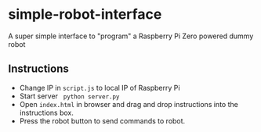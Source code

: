 # simple-robot-interface
A super simple interface to "program" a Raspberry Pi Zero powered dummy robot

## Instructions

* Change IP in `script.js` to local IP of Raspberry Pi
* Start server
``` python server.py```
* Open `index.html` in browser and drag and drop instructions into the instructions box.
* Press the robot button to send commands to robot.
